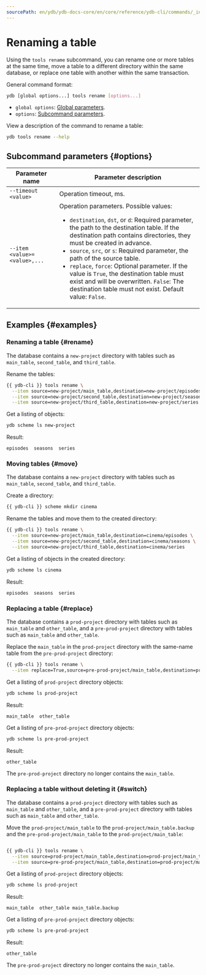 ```yaml
---
sourcePath: en/ydb/ydb-docs-core/en/core/reference/ydb-cli/commands/_includes/tools/rename.md
---
```

# Renaming a table

Using the `tools rename` subcommand, you can rename one or more tables at the same time, move a table to a different directory within the same database, or replace one table with another within the same transaction.

General command format:

```bash
ydb [global options...] tools rename [options...]
```

* `global options`: [Global parameters](../../../commands/global-options.md).
* `options`: [Subcommand parameters](#options).

View a description of the command to rename a table:

```bash
ydb tools rename --help
```

## Subcommand parameters {#options}

| Parameter name | Parameter description |
| --- | --- |
| `--timeout <value>` | Operation timeout, ms. |
| `--item <value>=<value>,...` | Operation parameters. Possible values:<br/><ul><li>`destination`, `dst`, or `d`: Required parameter, the path to the destination table. If the destination path contains directories, they must be created in advance.</li> <li>`source`, `src`, or `s`: Required parameter, the path of the source table.</li><li>`replace`, `force`: Optional parameter. If the value is `True`, the destination table must exist and will be overwritten. `False`: The destination table must not exist. Default value: `False`.</li></ul> |

## Examples {#examples}

### Renaming a table {#rename}

The database contains a `new-project` directory with tables such as `main_table`, `second_table`, and `third_table`.

Rename the tables:

```bash
{{ ydb-cli }} tools rename \
  --item source=new-project/main_table,destination=new-project/episodes \
  --item source=new-project/second_table,destination=new-project/seasons \
  --item source=new-project/third_table,destination=new-project/series
```

Get a listing of objects:

```bash
ydb scheme ls new-project
```

Result:

```text
episodes  seasons  series
```

### Moving tables {#move}

The database contains a `new-project` directory with tables such as `main_table`, `second_table`, and `third_table`.

Create a directory:

```bash
{{ ydb-cli }} scheme mkdir cinema
```

Rename the tables and move them to the created directory:

```bash
{{ ydb-cli }} tools rename \
  --item source=new-project/main_table,destination=cinema/episodes \
  --item source=new-project/second_table,destination=cinema/seasons \
  --item source=new-project/third_table,destination=cinema/series
```

Get a listing of objects in the created directory:

```bash
ydb scheme ls cinema
```

Result:

```text
episodes  seasons  series
```

### Replacing a table {#replace}

The database contains a `prod-project` directory with tables such as `main_table` and `other_table`, and a `pre-prod-project` directory with tables such as `main_table` and `other_table`.

Replace the `main_table` in the `prod-project` directory with the same-name table from the `pre-prod-project` directory:

```bash
{{ ydb-cli }} tools rename \
  --item replace=True,source=pre-prod-project/main_table,destination=prod-project/main_table
```

Get a listing of `prod-project` directory objects:

```bash
ydb scheme ls prod-project
```

Result:

```text
main_table  other_table
```

Get a listing of `pre-prod-project` directory objects:

```bash
ydb scheme ls pre-prod-project
```

Result:

```text
other_table
```

The `pre-prod-project` directory no longer contains the `main_table`.

### Replacing a table without deleting it {#switch}

The database contains a `prod-project` directory with tables such as `main_table` and `other_table`, and a `pre-prod-project` directory with tables such as `main_table` and `other_table`.

Move the `prod-project/main_table` to the `prod-project/main_table.backup` and the `pre-prod-project/main_table` to the `prod-project/main_table`:

```bash

{{ ydb-cli }} tools rename \
  --item source=prod-project/main_table,destination=prod-project/main_table.backup \
  --item source=pre-prod-project/main_table,destination=prod-project/main_table
```

Get a listing of `prod-project` directory objects:

```bash
ydb scheme ls prod-project
```

Result:

```text
main_table  other_table main_table.backup
```

Get a listing of `pre-prod-project` directory objects:

```bash
ydb scheme ls pre-prod-project
```

Result:

```text
other_table
```

The `pre-prod-project` directory no longer contains the `main_table`.

